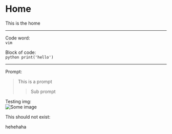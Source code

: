 # Home
This is the home

---

Code word:\
`vim`

Block of code:\
``python
print('hello')
``

---
Prompt:
> This is a prompt
>> Sub prompt

Testing img:\
![Some image](/assets/img/duck.png)

This should not exist:
<p>hehehaha</p>
